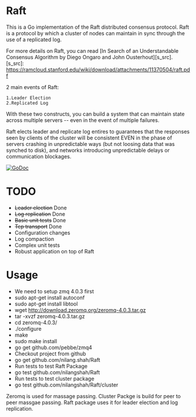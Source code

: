 Raft
====

This is a Go implementation of the Raft distributed consensus protocol. Raft is a protocol by which a cluster of nodes can maintain in sync through the use of a replicated log.

For more details on Raft, you can read [In Search of an Understandable Consensus Algorithm by Diego Ongaro and John Ousterhout][s_src].
 [s_src]: https://ramcloud.stanford.edu/wiki/download/attachments/11370504/raft.pdf

2 main events of Raft:

    1.Leader Election
    2.Replicated Log
    
With these two constructs, you can build a system that can maintain state across multiple servers -- even in the event of multiple failures.

Raft elects leader and replicate log entires to guarantees that the responses seen by clients of the cluster will be consistent EVEN in the phase of servers crashing in unpredictable ways (but not loosing data that was synched to disk), and networks introducing unpredictable delays or communication blockages.


[![GoDoc](https://godoc.org/github.com/nilangshah/Raft?status.png)](https://godoc.org/github.com/nilangshah/Raft)

TODO
====

* ~~Leader election~~ Done
* ~~Log replication~~ Done
* ~~Basic unit tests~~ Done
* ~~Tcp transport~~ Done
* Configuration changes
* Log compaction
* Complex unit tests
* Robust application on top of Raft
    
Usage
===== 


* We need to setup zmq 4.0.3 first
 * sudo apt-get install autoconf
 * sudo apt-get install libtool
 * wget http://download.zeromq.org/zeromq-4.0.3.tar.gz
 * tar -xvzf zeromq-4.0.3.tar.gz
 * cd zeromq-4.0.3/ 
 * ./configure
 * make
 * sudo make install
 * go get github.com/pebbe/zmq4
* Checkout project from github
 * go get github.com/nilang.shah/Raft
* Run tests to test Raft Package
 * go test github.com/nilangshah/Raft
* Run tests to test cluster package
 * go test github.com/nilangshah/Raft/cluster

Zeromq is used for massage passing. Cluster Packge is build for peer to peer massgae passing. Raft package uses it for leader election and log replication.
